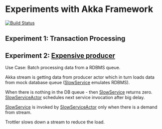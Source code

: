 # Experiments with Akka Framework

[![Build Status](https://travis-ci.org/kpavlov/akka-experiments.png?branch=master)](https://travis-ci.org/kpavlov/akka-experiments)

## Experiment 1: Transaction Processing

## Experiment 2: [Expensive producer][ExpensiveProducerApp]

Use Case: Batch processing data from a RDBMS queue.

Akka stream is getting data from producer actor which in turn loads data from mock database queue ([SlowService] emulates RDBMS).

When there is nothing in the DB queue - then [SlowService] returns zero. [SlowServiceActor] schedules next service invocation after big delay.

[SlowService] is invoked by [SlowServiceActor] only when there is a demand from stream.

Trottler slows down a stream to reduce the load.

[ExpensiveProducerApp]: ./blob/master/src/main/java/com/github/kpavlov/akkabox/stream/expensiveProducer/ExpensiveProducerApp.java
[SlowService]:  ./blob/master/src/main/java/com/github/kpavlov/akkabox/stream/expensiveProducer/SlowService.java
[SlowServiceActor]: /blob/master/src/main/java/com/github/kpavlov/akkabox/stream/expensiveProducer/SlowServiceActor.java